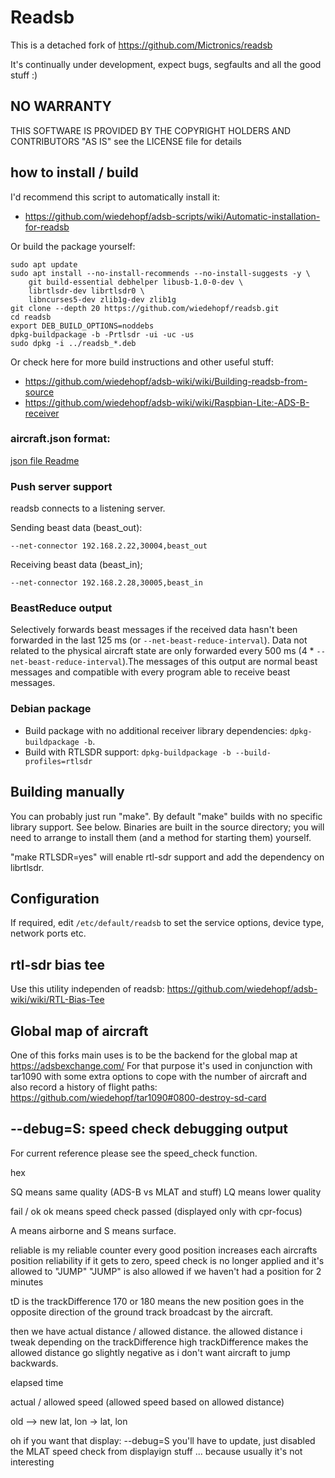 # Readsb

This is a detached fork of https://github.com/Mictronics/readsb

It's continually under development, expect bugs, segfaults and all the good stuff :)

## NO WARRANTY

THIS SOFTWARE IS PROVIDED BY THE COPYRIGHT HOLDERS AND CONTRIBUTORS "AS IS"
see the LICENSE file for details


## how to install / build

I'd recommend this script to automatically install it:
- https://github.com/wiedehopf/adsb-scripts/wiki/Automatic-installation-for-readsb

Or build the package yourself:
```
sudo apt update
sudo apt install --no-install-recommends --no-install-suggests -y \
    git build-essential debhelper libusb-1.0-0-dev \
    librtlsdr-dev librtlsdr0 \
    libncurses5-dev zlib1g-dev zlib1g
git clone --depth 20 https://github.com/wiedehopf/readsb.git
cd readsb
export DEB_BUILD_OPTIONS=noddebs
dpkg-buildpackage -b -Prtlsdr -ui -uc -us
sudo dpkg -i ../readsb_*.deb
```

Or check here for more build instructions and other useful stuff:
- https://github.com/wiedehopf/adsb-wiki/wiki/Building-readsb-from-source
- https://github.com/wiedehopf/adsb-wiki/wiki/Raspbian-Lite:-ADS-B-receiver

### aircraft.json format:

[json file Readme](README-json.md)

### Push server support

readsb connects to a listening server.

Sending beast data (beast_out):
```
--net-connector 192.168.2.22,30004,beast_out
```
Receiving beast data (beast_in);
```
--net-connector 192.168.2.28,30005,beast_in
```

### BeastReduce output

Selectively forwards beast messages if the received data hasn't been forwarded in the last 125 ms (or `--net-beast-reduce-interval`).
Data not related to the physical aircraft state are only forwarded every 500 ms (4 * `--net-beast-reduce-interval`).The messages of
this output are normal beast messages and compatible with every program able to receive beast messages.

### Debian package

- Build package with no additional receiver library dependencies: `dpkg-buildpackage -b`.
- Build with RTLSDR support: `dpkg-buildpackage -b --build-profiles=rtlsdr`

## Building manually

You can probably just run "make". By default "make" builds with no specific library support. See below.
Binaries are built in the source directory; you will need to arrange to
install them (and a method for starting them) yourself.

"make RTLSDR=yes" will enable rtl-sdr support and add the dependency on
librtlsdr.

## Configuration

If required, edit `/etc/default/readsb` to set the service options, device type, network ports etc.

## rtl-sdr bias tee

Use this utility independen of readsb:
https://github.com/wiedehopf/adsb-wiki/wiki/RTL-Bias-Tee

## Global map of aircraft

One of this forks main uses is to be the backend for the global map at https://adsbexchange.com/
For that purpose it's used in conjunction with tar1090 with some extra options to cope with the number of aircraft and also record a history of flight paths: https://github.com/wiedehopf/tar1090#0800-destroy-sd-card

## --debug=S: speed check debugging output

For current reference please see the speed_check function.

hex

SQ means same quality (ADS-B vs MLAT and stuff)
LQ means lower quality

fail / ok
ok means speed check passed (displayed only with cpr-focus)

A means airborne and S means surface.

reliable is my reliable counter
every good position increases each aircrafts position reliability
if it gets to zero, speed check is no longer applied and it's allowed to "JUMP"
"JUMP" is also allowed if we haven't had a position for 2 minutes

tD is the trackDifference
170 or 180 means the new position goes in the opposite direction of the ground track broadcast by the aircraft.

then we have actual distance / allowed distance.
the allowed distance i tweak depending on the trackDifference
high trackDifference makes the allowed distance go slightly negative
as i don't want aircraft to jump backwards.

elapsed time

actual / allowed speed (allowed speed based on allowed distance)

old --> new
lat, lon -> lat, lon

oh if you want that display:
--debug=S
you'll have to update, just disabled the MLAT speed check from displayign stuff ... because usually it's not interesting

